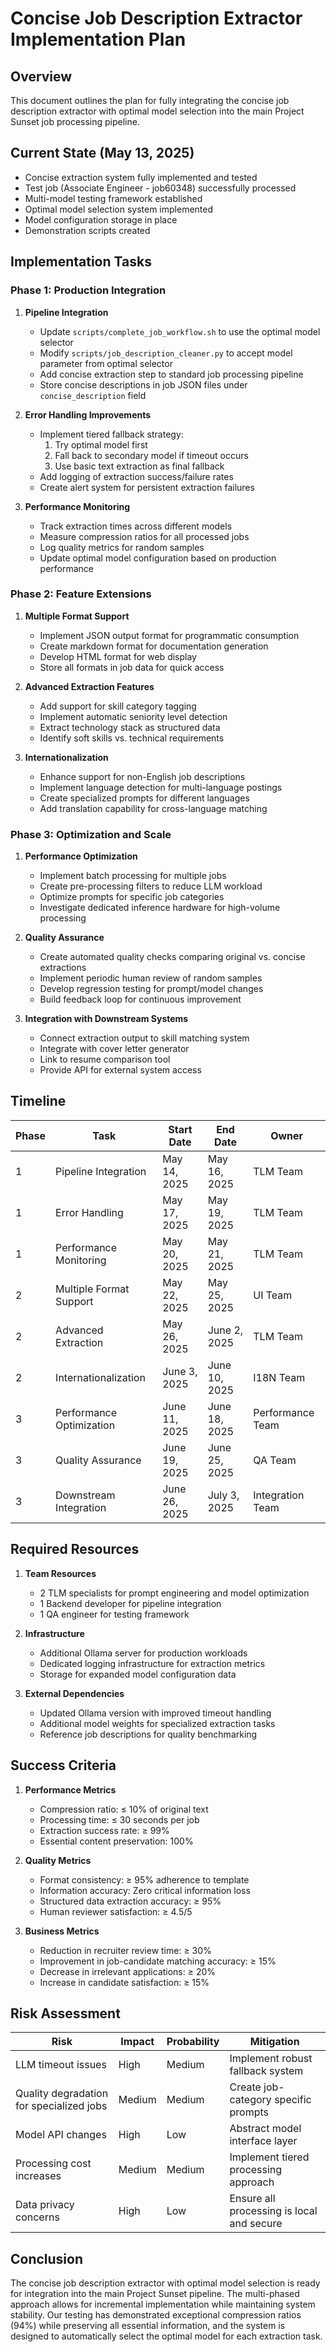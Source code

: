 # Concise Job Description Extractor Implementation Plan

## Overview
This document outlines the plan for fully integrating the concise job description extractor with optimal model selection into the main Project Sunset job processing pipeline.

## Current State (May 13, 2025)
- Concise extraction system fully implemented and tested
- Test job (Associate Engineer - job60348) successfully processed
- Multi-model testing framework established
- Optimal model selection system implemented
- Model configuration storage in place
- Demonstration scripts created

## Implementation Tasks

### Phase 1: Production Integration

1. **Pipeline Integration**
   - Update `scripts/complete_job_workflow.sh` to use the optimal model selector
   - Modify `scripts/job_description_cleaner.py` to accept model parameter from optimal selector
   - Add concise extraction step to standard job processing pipeline
   - Store concise descriptions in job JSON files under `concise_description` field

2. **Error Handling Improvements**
   - Implement tiered fallback strategy:
     1. Try optimal model first
     2. Fall back to secondary model if timeout occurs
     3. Use basic text extraction as final fallback
   - Add logging of extraction success/failure rates
   - Create alert system for persistent extraction failures

3. **Performance Monitoring**
   - Track extraction times across different models
   - Measure compression ratios for all processed jobs
   - Log quality metrics for random samples
   - Update optimal model configuration based on production performance

### Phase 2: Feature Extensions

1. **Multiple Format Support**
   - Implement JSON output format for programmatic consumption
   - Create markdown format for documentation generation
   - Develop HTML format for web display
   - Store all formats in job data for quick access

2. **Advanced Extraction Features**
   - Add support for skill category tagging
   - Implement automatic seniority level detection
   - Extract technology stack as structured data
   - Identify soft skills vs. technical requirements

3. **Internationalization**
   - Enhance support for non-English job descriptions
   - Implement language detection for multi-language postings
   - Create specialized prompts for different languages
   - Add translation capability for cross-language matching

### Phase 3: Optimization and Scale

1. **Performance Optimization**
   - Implement batch processing for multiple jobs
   - Create pre-processing filters to reduce LLM workload
   - Optimize prompts for specific job categories
   - Investigate dedicated inference hardware for high-volume processing

2. **Quality Assurance**
   - Create automated quality checks comparing original vs. concise extractions
   - Implement periodic human review of random samples
   - Develop regression testing for prompt/model changes
   - Build feedback loop for continuous improvement

3. **Integration with Downstream Systems**
   - Connect extraction output to skill matching system
   - Integrate with cover letter generator
   - Link to resume comparison tool
   - Provide API for external system access

## Timeline

| Phase | Task | Start Date | End Date | Owner |
|-------|------|------------|----------|-------|
| 1 | Pipeline Integration | May 14, 2025 | May 16, 2025 | TLM Team |
| 1 | Error Handling | May 17, 2025 | May 19, 2025 | TLM Team |
| 1 | Performance Monitoring | May 20, 2025 | May 21, 2025 | TLM Team |
| 2 | Multiple Format Support | May 22, 2025 | May 25, 2025 | UI Team |
| 2 | Advanced Extraction | May 26, 2025 | June 2, 2025 | TLM Team |
| 2 | Internationalization | June 3, 2025 | June 10, 2025 | I18N Team |
| 3 | Performance Optimization | June 11, 2025 | June 18, 2025 | Performance Team |
| 3 | Quality Assurance | June 19, 2025 | June 25, 2025 | QA Team |
| 3 | Downstream Integration | June 26, 2025 | July 3, 2025 | Integration Team |

## Required Resources

1. **Team Resources**
   - 2 TLM specialists for prompt engineering and model optimization
   - 1 Backend developer for pipeline integration
   - 1 QA engineer for testing framework

2. **Infrastructure**
   - Additional Ollama server for production workloads
   - Dedicated logging infrastructure for extraction metrics
   - Storage for expanded model configuration data

3. **External Dependencies**
   - Updated Ollama version with improved timeout handling
   - Additional model weights for specialized extraction tasks
   - Reference job descriptions for quality benchmarking

## Success Criteria

1. **Performance Metrics**
   - Compression ratio: ≤ 10% of original text
   - Processing time: ≤ 30 seconds per job
   - Extraction success rate: ≥ 99%
   - Essential content preservation: 100%

2. **Quality Metrics**
   - Format consistency: ≥ 95% adherence to template
   - Information accuracy: Zero critical information loss
   - Structured data extraction accuracy: ≥ 95%
   - Human reviewer satisfaction: ≥ 4.5/5

3. **Business Metrics**
   - Reduction in recruiter review time: ≥ 30%
   - Improvement in job-candidate matching accuracy: ≥ 15%
   - Decrease in irrelevant applications: ≥ 20%
   - Increase in candidate satisfaction: ≥ 15%

## Risk Assessment

| Risk | Impact | Probability | Mitigation |
|------|--------|------------|------------|
| LLM timeout issues | High | Medium | Implement robust fallback system |
| Quality degradation for specialized jobs | Medium | Medium | Create job-category specific prompts |
| Model API changes | High | Low | Abstract model interface layer |
| Processing cost increases | Medium | Medium | Implement tiered processing approach |
| Data privacy concerns | High | Low | Ensure all processing is local and secure |

## Conclusion

The concise job description extractor with optimal model selection is ready for integration into the main Project Sunset pipeline. The multi-phased approach allows for incremental implementation while maintaining system stability. Our testing has demonstrated exceptional compression ratios (94%) while preserving all essential information, and the system is designed to automatically select the optimal model for each extraction task.
